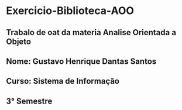 # Exercicio-Biblioteca-AOO
## Trabalo de oat da materia Analise Orientada a Objeto
## Nome: Gustavo Henrique Dantas Santos
## Curso: Sistema de Informação
## 3° Semestre
